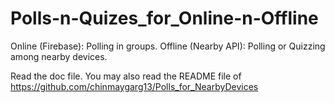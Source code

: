 # Polls-n-Quizes_for_Online-n-Offline
Online (Firebase): Polling in groups. Offline (Nearby API): Polling or Quizzing among nearby devices.

Read the doc file.
You may also read the README file of https://github.com/chinmaygarg13/Polls_for_NearbyDevices

